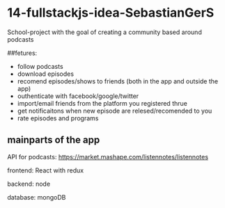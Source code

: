 # 14-fullstackjs-idea-SebastianGerS

School-project with the goal of creating a community based around podcasts

##fetures:

* follow podcasts
* download episodes
* recomend episodes/shows to friends (both in the app and outside the app)
* outhenticate with facebook/google/twitter
* import/email friends from the platform you registered thrue
* get notificaitons when new episode are relesed/recomended to you
* rate episodes and programs

## mainparts of the app

API for podcasts: https://market.mashape.com/listennotes/listennotes 

frontend: React with redux 

backend: node 

database: mongoDB

